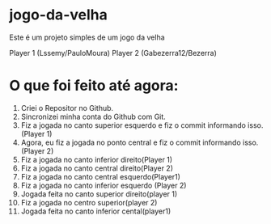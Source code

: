 # jogo-da-velha

Este é um projeto simples de um jogo da velha

Player 1 (Lssemy/PauloMoura)
Player 2 (Gabezerra12/Bezerra)
# O que foi feito até agora:


1. Criei o Repositor no Github.
2. Sincronizei minha conta do Github com Git.
3. Fiz a jogada no canto superior esquerdo e fiz o commit informando isso. (Player 1)
4. Agora, eu fiz a jogada no ponto central e fiz o commit informando isso. (Player 2)
5. Fiz a jogada no canto inferior direito(Player 1)
6. Fiz a jogada no canto central direito(Player 2)
7. Fiz a jogada no canto central esquerdo(Player1)
8. Fiz a jogada no canto inferior esquerdo (Player 2)
9. Jogada feita no canto superior direito(player 1)
10. Fiz a jogada no centro superior(player 2)
11. Jogada feita no canto inferior cental(player1)
